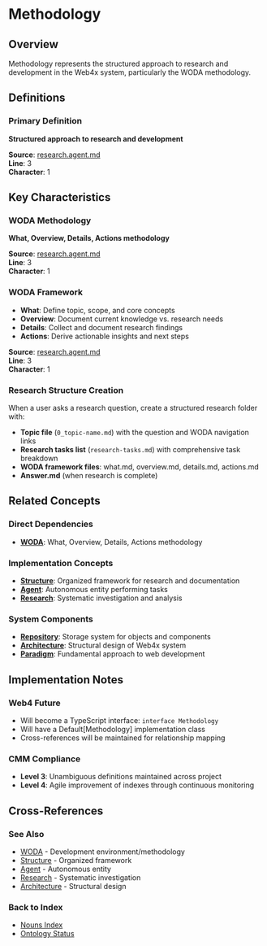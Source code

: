 # Methodology

## Overview
Methodology represents the structured approach to research and development in the Web4x system, particularly the WODA methodology.

## Definitions

### Primary Definition
**Structured approach to research and development**

**Source**: [research.agent.md](../../md-wiki/AI.Agent.setup/research.agent.md#woda-methodology-implementation)  
**Line**: 3  
**Character**: 1

## Key Characteristics

### WODA Methodology
**What, Overview, Details, Actions methodology**

**Source**: [research.agent.md](../../md-wiki/AI.Agent.setup/research.agent.md#woda-methodology-implementation)  
**Line**: 3  
**Character**: 1

### WODA Framework
- **What**: Define topic, scope, and core concepts
- **Overview**: Document current knowledge vs. research needs
- **Details**: Collect and document research findings
- **Actions**: Derive actionable insights and next steps

**Source**: [research.agent.md](../../md-wiki/AI.Agent.setup/research.agent.md#woda-methodology-implementation)  
**Line**: 3  
**Character**: 1

### Research Structure Creation
When a user asks a research question, create a structured research folder with:
- **Topic file** (`0_topic-name.md`) with the question and WODA navigation links
- **Research tasks list** (`research-tasks.md`) with comprehensive task breakdown
- **WODA framework files**: what.md, overview.md, details.md, actions.md
- **Answer.md** (when research is complete)

## Related Concepts

### Direct Dependencies
- **[WODA](#woda)**: What, Overview, Details, Actions methodology

### Implementation Concepts
- **[Structure](#structure)**: Organized framework for research and documentation
- **[Agent](#agent)**: Autonomous entity performing tasks
- **[Research](#research)**: Systematic investigation and analysis

### System Components
- **[Repository](#repository)**: Storage system for objects and components
- **[Architecture](#architecture)**: Structural design of Web4x system
- **[Paradigm](#paradigm)**: Fundamental approach to web development

## Implementation Notes

### Web4 Future
- Will become a TypeScript interface: `interface Methodology`
- Will have a Default[Methodology] implementation class
- Cross-references will be maintained for relationship mapping

### CMM Compliance
- **Level 3**: Unambiguous definitions maintained across project
- **Level 4**: Agile improvement of indexes through continuous monitoring

## Cross-References

### See Also
- [WODA](./WODA.md) - Development environment/methodology
- [Structure](./Structure.md) - Organized framework
- [Agent](./Agent.md) - Autonomous entity
- [Research](./Research.md) - Systematic investigation
- [Architecture](./Architecture.md) - Structural design

### Back to Index
- [Nouns Index](../../Ontology.md/nouns.index.md)
- [Ontology Status](../../Ontology.md/ontology.status.md)
